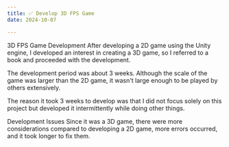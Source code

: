 ```yaml
---
title: ✅ Develop 3D FPS Game
date: 2024-10-07

---
```


3D FPS Game Development
After developing a 2D game using the Unity engine, I developed an interest in creating a 3D game, so I referred to a book and proceeded with the development.

The development period was about 3 weeks. Although the scale of the game was larger than the 2D game, it wasn't large enough to be played by others extensively.

The reason it took 3 weeks to develop was that I did not focus solely on this project but developed it intermittently while doing other things.

Development Issues
Since it was a 3D game, there were more considerations compared to developing a 2D game, more errors occurred, and it took longer to fix them.
